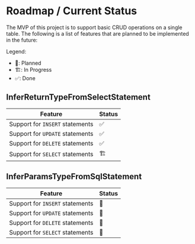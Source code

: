 # Roadmap / Current Status

The MVP of this project is to support basic CRUD operations on a single table. The following is a list of features that are planned to be implemented in the future:

Legend:

- 📝: Planned
- 🏗️: In Progress
- ✅: Done

## InferReturnTypeFromSelectStatement

| Feature                         | Status |
| ------------------------------- | ------ |
| Support for `INSERT` statements | ✅     |
| Support for `UPDATE` statements | ✅     |
| Support for `DELETE` statements | ✅     |
| Support for `SELECT` statements | 🏗️     |

## InferParamsTypeFromSqlStatement

| Feature                         | Status |
| ------------------------------- | ------ |
| Support for `INSERT` statements | 📝     |
| Support for `UPDATE` statements | 📝     |
| Support for `DELETE` statements | 📝     |
| Support for `SELECT` statements | 📝     |
